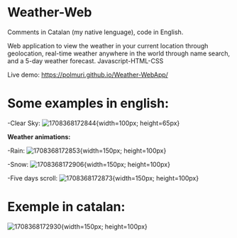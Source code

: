 # Weather-Web
Comments in Catalan (my native lenguage), code in English.

Web application to view the weather in your current location through geolocation, real-time weather anywhere in the world through name search, and a 5-day weather forecast. Javascript-HTML-CSS

Live demo: https://polmuri.github.io/Weather-WebApp/

# Some examples in english:

  -Clear Sky:
  ![1708368172844](https://github.com/PolMuri/Weather-WebApp/assets/109922379/700f0534-37db-4222-9a1e-491935d4dc86){width=100px; height=65px}

  **Weather animations:**

  -Rain:
  ![1708368172853](https://github.com/PolMuri/Weather-WebApp/assets/109922379/f904e28a-3909-45ae-980d-241c0b7864b9){width=150px; height=100px}
  
  -Snow:
  ![1708368172906](https://github.com/PolMuri/Weather-WebApp/assets/109922379/f5ffb44c-7ab0-4b30-bf3a-09bd7a42eed5){width=150px; height=100px}

  -Five days scroll:
  ![1708368172873](https://github.com/PolMuri/Weather-WebApp/assets/109922379/ca24aff4-7428-4f19-a365-9062b0be4a06){width=150px; height=100px}

# Exemple in catalan:
![1708368172930](https://github.com/PolMuri/Weather-WebApp/assets/109922379/5e76dbe3-489c-41f5-91ab-74e73f828620){width=150px; height=100px}




  


